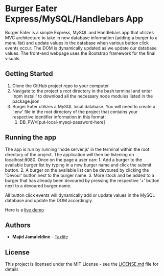 # Burger Eater Express/MySQL/Handlebars App

Burger Eater is a simple Express, MySQL and Handlebars app that utilizes MVC architecture to take in new database information (adding a burger to a menu list) and update values in the database when various button click events occur. The DOM is dynamically updated as we update our database values. The front-end webpage uses the Bootstrap framework for the final visuals.

## Getting Started

1. Clone the GitHub project repo to your computer 
2. Navigate to the project's root directory in the bash terminal and enter 'npm install' to download all the necessary node modules listed in the package.json
3. Burger Eater utilizes a MySQL local database. You will need to create a '.env' file in the root directory of the project that contains your respective identifier information in this format:
    1. DB_PW=[put-local-mysql-password-here]

## Running the app

The app is run by running 'node server.js' in the terminal within the root directory of the project. The application will then be listening on localhost:8080. Once on the page a user can:
    1. Add a burger to the available burger list by typing in a new burger name and click the submit button.
    2. A burger on the available list can be devoured by clicking the 'Devour' button next to the burger name.
    3. More stock and be added to a burger that has already been devoured by pressing the respective '+' button next to a devoured burger name.

All button click events will dynamically add or update values in the MySQL database and update the DOM accordingly. 

Here is a [live demo](https://desolate-hollows-50197.herokuapp.com/)

## Authors

* **Majid Jamaleldine** - [Taxlife](https://github.com/taxlife)

## License

This project is licensed under the MIT License - see the [LICENSE.md](LICENSE.md) file for details
